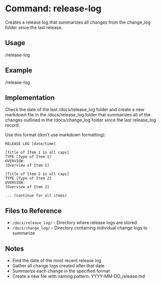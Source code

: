 # Command: release-log

Creates a release log that summarizes all changes from the change_log folder since the last release.

## Usage
/release-log

## Example
/release-log

## Implementation

Check the date of the last /docs/release_log folder and create a new markdown file in the /docs/release_log folder that summarizes all of the changes outlined in the /docs/change_log folder since the last release_log record. 

Use this format (don't use markdown formatting):

```
RELEASE LOG [date/time]

[Title of Item 1 in all caps]
TYPE [Type of Item 1]
OVERVIEW:
[Overview of Item 1]

[Title of Item 2 in all caps]
TYPE [Type of Item 2]
OVERVIEW:
[Overview of Item 2]

... (continue for all items)
```

## Files to Reference
- `/docs/release_log/` - Directory where release logs are stored
- `/docs/change_log/` - Directory containing individual change logs to summarize

## Notes
- Find the date of the most recent release log
- Gather all change logs created after that date
- Summarize each change in the specified format
- Create a new file with naming pattern: YYYY-MM-DD_release.md